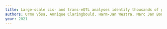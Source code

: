 ```yaml
---
title: Large-scale cis- and trans-eQTL analyses identify thousands of genetic loci and polygenic scores that regulate blood gene expression
authors: Urmo Võsa, Annique Claringbould, Harm-Jan Westra, Marc Jan Bonder, Patrick Deelen, Biao Zeng, Holger Kirsten, Ashis Saha, Roman Kreuzhuber, Seyhan Yazar, Harm Brugge, Roy Oelen, Dylan H. Vries, Monique G. P. Wijst, Silva Kasela, Natalia Pervjakova, Isabel Alves, Marie-Julie Favé, Mawussé Agbessi, Mark W. Christiansen, Rick Jansen, Ilkka Seppälä, Lin Tong, Alexander Teumer, Katharina Schramm, Gibran Hemani, Joost Verlouw, Hanieh Yaghootkar, Reyhan Sönmez Flitman, Andrew Brown, Viktorija Kukushkina, Anette Kalnapenkis, Sina Rüeger, Eleonora Porcu, Jaanika Kronberg, Johannes Kettunen, Bernett Lee, Futao Zhang, Ting Qi, Jose Alquicira Hernandez, Wibowo Arindrarto, Frank Beutner, Julia Dmitrieva, Mahmoud Elansary, Benjamin P. Fairfax, Michel Georges, Bastiaan T. Heijmans, Alex W. Hewitt, Mika Kähönen, Yungil Kim, Julian C. Knight, Peter Kovacs, Knut Krohn, Shuang Li, Markus Loeffler, Urko M. Marigorta, Hailang Mei, Yukihide Momozawa, Martina Müller-Nurasyid, Matthias Nauck, Michel G. Nivard, Brenda W. J. H. Penninx, Jonathan K. Pritchard, Olli T. Raitakari, Olaf Rotzschke, Eline P. Slagboom, Coen D. A. Stehouwer, Michael Stumvoll, Patrick Sullivan, Peter A. C. Hoen, Joachim Thiery, Anke Tönjes, Jenny Dongen, Maarten Iterson, Jan H. Veldink, Uwe Völker, Robert Warmerdam, Cisca Wijmenga, Morris Swertz, Anand Andiappan, Grant W. Montgomery, Samuli Ripatti, Markus Perola, Zoltan Kutalik, Emmanouil Dermitzakis, Sven Bergmann, Timothy Frayling, Joyce Meurs, Holger Prokisch, Habibul Ahsan, Brandon L. Pierce, Terho Lehtimäki, Dorret I. Boomsma, Bruce M. Psaty, Sina A. Gharib, Philip Awadalla, Lili Milani, Willem H. Ouwehand, Kate Downes, Oliver Stegle, Alexis Battle, Peter M. Visscher, Jian Yang, Markus Scholz, Joseph Powell, Greg Gibson, Tõnu Esko, Lude Franke
year: 2021
---
```


